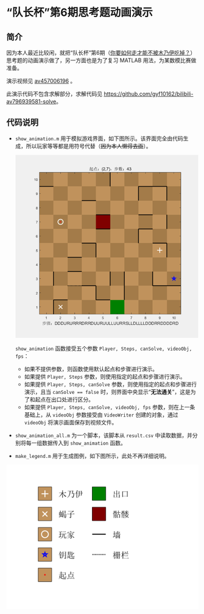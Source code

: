 # “队长杯”第6期思考题动画演示

## 简介

因为本人最近比较闲，就把“队长杯”第6期（[你要如何走才能不被木乃伊吃掉？][av796939581]）思考题的动画演示做了，另一方面也是为了复习 MATLAB 用法，为某数模比赛做准备。

演示视频见 [av457006196] 。

此演示代码不包含求解部分，求解代码见 <https://github.com/gyf10162/bilibili-av796939581-solve>。

## 代码说明

* `show_animation.m` 用于模拟游戏界面，如下图所示。该界面完全由代码生成，所以玩家等等都是用符号代替（~~因为本人懒得去画~~）。

    ![界面][interfaceAnimated]

    `show_animation` 函数接受五个参数 `Player, Steps, canSolve, videoObj, fps`：
    * 如果不提供参数，则函数使用默认起点和步骤进行演示。
    * 如果提供 `Player, Steps` 参数，则使用指定的起点和步骤进行演示。
    * 如果提供 `Player, Steps, canSolve` 参数，则使用指定的起点和步骤进行演示，且当 `canSolve == false` 时，则界面中央显示“**无法通关**”，这是为了和起点在出口处进行区分。
    * 如果提供 `Player, Steps, canSolve, videoObj, fps` 参数，则在上一条基础上，从 `videoObj` 参数接受由 `VideoWriter` 创建的对象，通过 `videoObj` 将演示画面保存到视频文件。

* `show_animation_all.m` 为一个脚本，该脚本从 `result.csv` 中读取数据，并分别将每一组数据传入到 `show_animation` 函数。

* `make_legend.m` 用于生成图例，如下图所示，此处不再详细说明。

![图例][legend]  

[av796939581]: https://www.bilibili.com/video/av796939581
[av457006196]: https://www.bilibili.com/video/av457006196
[legend]: https://github.com/gyf10162/bilibili-av796939581-animation/raw/master/fig/legend.png
[interface]: https://github.com/gyf10162/bilibili-av796939581-animation/raw/master/fig/interface.jpg
[interfaceAnimated]: https://github.com/gyf10162/bilibili-av796939581-animation/raw/master/fig/interfaceAnimated.gif
